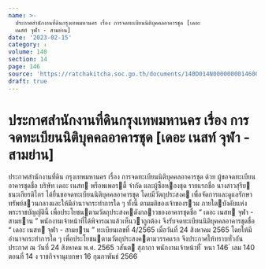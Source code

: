 ```yaml
---
name: >-
  ประกาศสำนักงานที่ดินกรุงเทพมหานคร เรื่อง การจดทะเบียนนิติบุคคลอาคารชุด [เดอะ
  เนสท์ จุฬา - สามย่าน]
date: '2023-02-15'
category: ง
volume: 140
section: 14
page: 146
source: 'https://ratchakitcha.soc.go.th/documents/140D014N0000000014600.pdf'
draft: true
---
```


# ประกาศสำนักงานที่ดินกรุงเทพมหานคร เรื่อง การจดทะเบียนนิติบุคคลอาคารชุด [เดอะ เนสท์ จุฬา - สามย่าน]

ประกาศสํานักงานที่ดิน กรุงเทพมหานคร เรื่อง การจดทะเบียนนิติบุคคลอาคารชุด ด้วย ผู้ขอจดทะเบียนอาคารชุดชื่อ บริษัท เดอะ เนสท พร็อพเพอรตี้ จํากัด และผู้ซื้อหองชุด รายแรกชื่อ นางสาวสุรีย ธนะเกียรติไกร ได้ยื่นขอจดทะเบียนนิติบุคคลอาคารชุด โดยมีวัตถุประสงค เพื่อจัดการและดูแลรักษาทรัพย์สวนกลางและให้มีอํานาจกระทําการใด ๆ ทั้งนี้ ตามมติของเจ้าของรวม ภายใตบังคับแห่งพระราชบัญญัตินี้ เพื่อประโยชนตามวัตถุประสงคดังกลาวของอาคารชุดชื่อ “ เดอะ เนสท จุฬา - สามยาน ” พนักงานเจ้าหน้าที่ได้พิจารณาแล้วเห็นวาถูกต้อง จึงรับจดทะเบียนนิติบุคคลอาคารชุดชื่อ “ เดอะ เนสท จุฬา - สามยาน ” ทะเบียนเลขที่ 4/2565 เมื่อวันที่ 24 สิงหาคม 2565 โดยให้มี อํานาจกระทําการใด ๆ เพื่อประโยชนตามวัตถุประสงคตามวรรคแรก จึงประกาศให้ทราบทั่วกัน ประกาศ ณ วันที่ 24 สิงหาคม พ.ศ. 2565 วสันต สุภาภา พนักงานเจ้าหน้าที่ ้ หนา 146 ่ เลม 140 ตอนที่ 14 ง ราชกิจจานุเบกษา 16 กุมภาพันธ์ 2566
